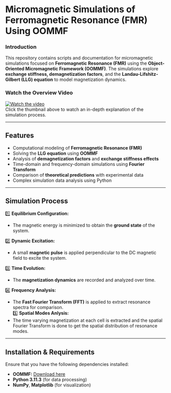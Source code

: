 # **Micromagnetic Simulations of Ferromagnetic Resonance (FMR) Using OOMMF**  

### **Introduction**  
This repository contains scripts and documentation for micromagnetic simulations focused on **Ferromagnetic Resonance (FMR)** using the **Object-Oriented Micromagnetic Framework (OOMMF)**. The simulations explore **exchange stiffness, demagnetization factors**, and the **Landau-Lifshitz-Gilbert (LLG) equation** to model magnetization dynamics.

### **Watch the Overview Video**  
[![Watch the video](https://img.youtube.com/vi/f7RvDqdZ2IE/0.jpg)](https://youtu.be/f7RvDqdZ2IE)  
Click the thumbnail above to watch an in-depth explanation of the simulation process.

---

## **Features**  
- Computational modeling of **Ferromagnetic Resonance (FMR)**  
- Solving the **LLG equation** using **OOMMF**  
- Analysis of **demagnetization factors** and **exchange stiffness effects**  
- Time-domain and frequency-domain simulations using **Fourier Transform**  
- Comparison of **theoretical predictions** with experimental data
- Complex simulation data analysis using Python

---

## **Simulation Process**  
1️⃣ **Equilibrium Configuration:**  
   - The magnetic energy is minimized to obtain the **ground state** of the system.  

2️⃣ **Dynamic Excitation:**  
   - A small **magnetic pulse** is applied perpendicular to the DC magnetic field to excite the system.  

3️⃣ **Time Evolution:**  
   - The **magnetization dynamics** are recorded and analyzed over time.  

4️⃣ **Frequency Analysis:**  
   - The **Fast Fourier Transform (FFT)** is applied to extract resonance spectra for comparison.  
5️⃣ **Spatial Modes Anlysis:**
   - The time varying magnetization at each cell is extracted and the spatial Fourier Transform is done to get the spatial distribution of resonance modes.

---

## **Installation & Requirements**  
Ensure that you have the following dependencies installed:  
- **OOMMF:** [Download here](http://math.nist.gov/oommf/)  
- **Python 3.11.3** (for data processing)  
- **NumPy**, **Matplotlib** (for visualization)  

